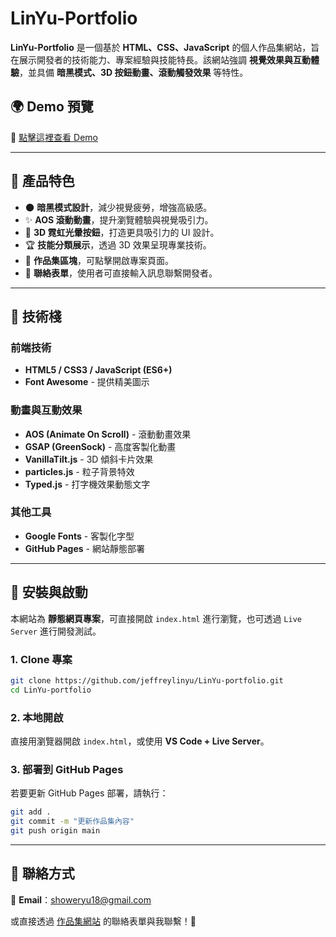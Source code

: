 # LinYu-Portfolio

**LinYu-Portfolio** 是一個基於 **HTML、CSS、JavaScript** 的個人作品集網站，旨在展示開發者的技術能力、專案經驗與技能特長。該網站強調 **視覺效果與互動體驗**，並具備 **暗黑模式、3D 按鈕動畫、滾動觸發效果** 等特性。

## 🌍 Demo 預覽

🔗 [點擊這裡查看 Demo](https://jeffreylinyu.github.io/LinYu-portfolio/)

---

## 🎯 產品特色

- 🌑 **暗黑模式設計**，減少視覺疲勞，增強高級感。
- ✨ **AOS 滾動動畫**，提升瀏覽體驗與視覺吸引力。
- 🎨 **3D 霓虹光暈按鈕**，打造更具吸引力的 UI 設計。
- 🏆 **技能分類展示**，透過 3D 效果呈現專業技術。
- 📂 **作品集區塊**，可點擊開啟專案頁面。
- 📩 **聯絡表單**，使用者可直接輸入訊息聯繫開發者。

---

## 🚀 技術棧

### **前端技術**
- **HTML5 / CSS3 / JavaScript (ES6+)**
- **Font Awesome** - 提供精美圖示

### **動畫與互動效果**
- **AOS (Animate On Scroll)** - 滾動動畫效果
- **GSAP (GreenSock)** - 高度客製化動畫
- **VanillaTilt.js** - 3D 傾斜卡片效果
- **particles.js** - 粒子背景特效
- **Typed.js** - 打字機效果動態文字

### **其他工具**
- **Google Fonts** - 客製化字型
- **GitHub Pages** - 網站靜態部署

---

## 📌 安裝與啟動

本網站為 **靜態網頁專案**，可直接開啟 `index.html` 進行瀏覽，也可透過 `Live Server` 進行開發測試。

### **1. Clone 專案**
```bash
git clone https://github.com/jeffreylinyu/LinYu-portfolio.git
cd LinYu-portfolio
```

### **2. 本地開啟**
直接用瀏覽器開啟 `index.html`，或使用 **VS Code + Live Server**。

### **3. 部署到 GitHub Pages**
若要更新 GitHub Pages 部署，請執行：
```bash
git add .
git commit -m "更新作品集內容"
git push origin main
```

---

## 📢 聯絡方式

📧 **Email**：showeryu18@gmail.com

或直接透過 [作品集網站](https://jeffreylinyu.github.io/LinYu-portfolio/) 的聯絡表單與我聯繫！🚀

